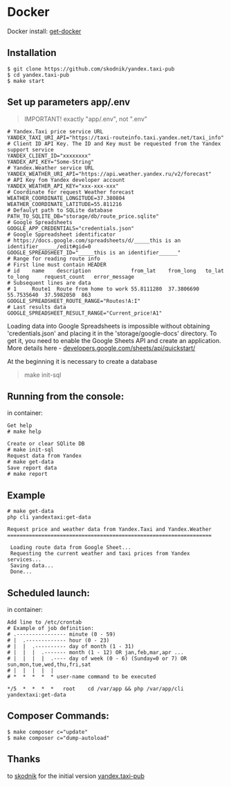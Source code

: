 # Docker
Docker install: [get-docker](https://docs.docker.com/get-docker/)

## Installation
```
$ git clone https://github.com/skodnik/yandex.taxi-pub
$ cd yandex.taxi-pub
$ make start
```

## Set up parameters app/.env
> IMPORTANT! exactly "app/.env", not ".env"
```
# Yandex.Taxi price service URL
YANDEX_TAXI_URI_API="https://taxi-routeinfo.taxi.yandex.net/taxi_info"
# Client ID API Key. The ID and Key must be requested from the Yandex support service 
YANDEX_CLIENT_ID="xxxxxxxx"
YANDEX_API_KEY="Some-String"
# Yandex.Weather service URL
YANDEX_WEATHER_URI_API="https://api.weather.yandex.ru/v2/forecast"
# API Key fom Yandex developer account 
YANDEX_WEATHER_API_KEY="xxx-xxx-xxx"
# Coordinate for request Weather forecast
WEATHER_COORDINATE_LONGITUDE=37.380804
WEATHER_COORDINATE_LATITUDE=55.811216
# Defaulyt path to SQLite database
PATH_TO_SQLITE_DB="storage/db/route_price.sqlite"
# Google Spreadsheets 
GOOGLE_APP_CREDENTIALS="credentials.json"
# Google Sppreadsheet identificator 
# https://docs.google.com/spreadsheets/d/_____this is an identifier______/edit#gid=0
GOOGLE_SPREADSHEET_ID="_____this is an identifier______"
# Range for reading route info 
# First line must contain HEADER
# id	name	description	            from_lat	from_long	to_lat	    to_long	    request_count	error_message
# Subsequent lines are data
# 1	    Route1	Route from home to work	55.8111280	37.3806690	55.7535640	37.5982050	863	
GOOGLE_SPREADSHEET_ROUTE_RANGE="Routes!A:I"
# Last results data
GOOGLE_SPREADSHEET_RESULT_RANGE="Current_price!A1"
```

Loading data into Google Spreadsheets is impossible without obtaining
'credentials.json' and placing it in the 'storage/google-docs' directory.
To get it, you need to enable the Google Sheets API and create an application.
More details here - [developers.google.com/sheets/api/quickstart/ ](https://developers.google.com/sheets/api/quickstart/php#step_3_set_up_the_sample)

At the beginning it is necessary to create a database
> make init-sql
## Running from the console:

in container:
```
Get help
# make help 

Create or clear SQlite DB
# make init-sql 
Request data from Yandex
# make get-data
Save report data
# make report
```
## Example
```
# make get-data
php cli yandextaxi:get-data

Request price and weather data from Yandex.Taxi and Yandex.Weather
==================================================================

 Loading route data from Google Sheet...
 Requesting the current weather and taxi prices from Yandex services...
 Saving data...
 Done...

```
## Scheduled launch:
in container:
```
Add line to /etc/crontab
# Example of job definition:
# .---------------- minute (0 - 59)
# |  .------------- hour (0 - 23)
# |  |  .---------- day of month (1 - 31)
# |  |  |  .------- month (1 - 12) OR jan,feb,mar,apr ...
# |  |  |  |  .---- day of week (0 - 6) (Sunday=0 or 7) OR sun,mon,tue,wed,thu,fri,sat
# |  |  |  |  |
# *  *  *  *  * user-name command to be executed

*/5  *  *  *  *   root    cd /var/app && php /var/app/cli yandextaxi:get-data
```
## Composer Commands:
```
$ make composer c="update"
$ make composer c="dump-autoload"
```
## Thanks 
to [skodnik](https://github.com/skodnik) for the initial version [yandex.taxi-pub](https://github.com/skodnik/yandex.taxi-pub)